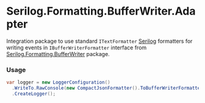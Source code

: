 # Serilog.Formatting.BufferWriter.Adapter

Integration package to use standard `ITextFormatter` [Serilog](https://serilog.net) formatters for writing events in `IBufferWriterFormatter` interface from [Serilog.Formatting.BufferWriter](https://www.nuget.org/packages/Serilog.Formatting.BufferWriter) package.

### Usage

```csharp
var logger = new LoggerConfiguration()
  .WriteTo.RawConsole(new CompactJsonFormatter().ToBufferWriterFormatter())
  .CreateLogger();
```
